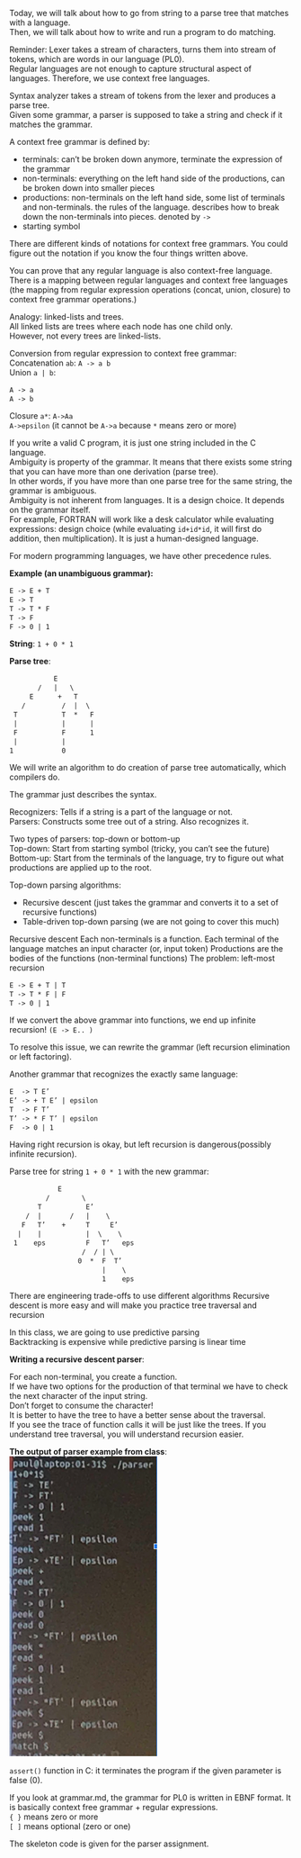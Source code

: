 Today, we will talk about how to go from string to a parse tree that matches with a language.  
Then, we will talk about how to write and run a program to do matching.  

Reminder: Lexer takes a stream of characters, turns them into stream of tokens, which are words in our language (PL0).  
Regular languages are not enough to capture structural aspect of languages. Therefore, we use context free languages.  

Syntax analyzer takes a stream of tokens from the lexer and produces a parse tree.  
Given some grammar, a parser is supposed to take a string and check if it matches the grammar.  

A context free grammar is defined by:  
- terminals: can’t be broken down anymore, terminate the expression of the grammar  
- non-terminals: everything on the left hand side of the productions, can be broken down into smaller pieces  
- productions: non-terminals on the left hand side, some list of terminals and non-terminals. the rules of the language. describes how to break down the non-terminals into pieces. denoted by `->`  
- starting symbol  

There are different kinds of notations for context free grammars. You could figure out the notation if you know the four things written above. 

You can prove that any regular language is also context-free language. There is a mapping between regular languages and context free languages (the mapping from regular expression operations (concat, union, closure) to context free grammar operations.)

Analogy: linked-lists and trees.  
All linked lists are trees where each node has one child only.  
However, not every trees are linked-lists.  

Conversion from regular expression to context free grammar:  
Concatenation `ab`: `A -> a b`  
Union `a | b`:  
```
A -> a
A -> b 
```  
Closure `a*`:
`A->Aa`  
`A->epsilon` (it cannot be `A->a` because `*` means zero or more)  

If you write a valid C program, it is just one string included in the C language.  
Ambiguity is property of the grammar. It means that there exists some string that you can have more than one derivation (parse tree).  
In other words, if you have more than one parse tree for the same string, the grammar is ambiguous.  
Ambiguity is not inherent from languages. It is a design choice. It depends on the grammar itself.  
For example, FORTRAN will work like a desk calculator while evaluating expressions: design choice (while evaluating `id+id*id`, it will first do addition, then multiplication). It is just a human-designed language.  

For modern programming languages, we have other precedence rules.  

__Example (an unambiguous grammar):__  
```
E -> E + T
E -> T
T -> T * F
T -> F
F -> 0 | 1
```  


__String__: `1 + 0 * 1`  

__Parse tree__:
```
           E
       /   |   \
     E      +   T
   /         /  |  \
 T           T  *   F
 |           |      |
 F           F      1
 |           |
1            0
```

We will write an algorithm to do creation of parse tree automatically, which compilers do.  

The grammar just describes the syntax.  

Recognizers: Tells if a string is a part of the language or not.  
Parsers: Constructs some tree out of a string. Also recognizes it.  

Two types of parsers: top-down or bottom-up  
Top-down: Start from starting symbol (tricky, you can’t see the future)  
Bottom-up: Start from the terminals of the language, try to figure out what productions are applied up to the root.  

Top-down parsing algorithms:  
- Recursive descent (just takes the grammar and converts it to a set of recursive functions)  
- Table-driven top-down parsing (we are not going to cover this much)  


Recursive descent
Each non-terminals is a function.
Each terminal of the language matches an input character (or, input token)
Productions are the bodies of the functions (non-terminal functions)
The problem: left-most recursion  
```
E -> E + T | T
T -> T * F | F
T -> 0 | 1
```  
If we convert the above grammar into functions, we end up infinite recursion! `(E -> E.. )`  

To resolve this issue, we can rewrite the grammar (left recursion elimination or left factoring).  

Another grammar that recognizes the exactly same language:  
```
E  -> T E’
E’ -> + T E’ | epsilon
T  -> F T’
T’ -> * F T’ | epsilon
F  -> 0 | 1
```
Having right recursion is okay, but left recursion is dangerous(possibly infinite recursion).  

Parse tree for string `1 + 0 * 1` with the new grammar:  
```
            E
         /        \
       T           E’
    /  |       /   |    \
   F   T’    +     T     E’
  |    |           |  \    \
 1    eps          F   T’   eps
                  /  / | \  
                 0  *  F  T’
                       |    \
                       1    eps
```  

There are engineering trade-offs to use different algorithms
Recursive descent is more easy and will make you practice tree traversal and recursion  

In this class, we are going to use predictive parsing  
Backtracking is expensive while predictive parsing is linear time  

__Writing a recursive descent parser__:  

For each non-terminal, you create a function.  
If we have two options for the production of that terminal we have to check the next character of the input string.  
Don’t forget to consume the character!  
It is better to have the tree to have a better sense about the traversal.  
If you see the trace of function calls it will be just like the trees. If you understand tree traversal, you will understand recursion easier.  

__The output of parser example from class__:  
![parser_example.png](parser_example.png)  

`assert()` function in C: it terminates the program if the given parameter is false (0).  

If you look at grammar.md, the grammar for PL0 is written in EBNF format. It is basically context free grammar + regular expressions.  
`{ }` means zero or more  
`[ ]` means optional (zero or one)  

The skeleton code is given for the parser assignment.  
